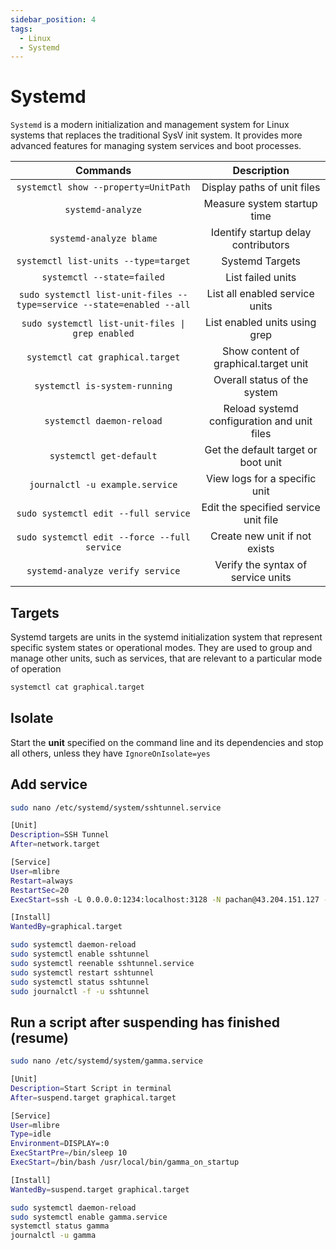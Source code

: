 ```yaml
---
sidebar_position: 4
tags:
  - Linux
  - Systemd
---
```


# Systemd

`Systemd` is a modern initialization and management system for Linux systems that replaces the traditional SysV init system. It provides more advanced features for managing system services and boot processes.

|                               Commands                                |                 Description                 |
| :-------------------------------------------------------------------: | :-----------------------------------------: |
|                 `systemctl show --property=UnitPath`                  |         Display paths of unit files         |
|                           `systemd-analyze`                           |         Measure system startup time         |
|                        `systemd-analyze blame`                        |     Identify startup delay contributors     |
|                 `systemctl list-units --type=target`                  |               Systemd Targets               |
|                      `systemctl --state=failed`                       |              List failed units              |
| `sudo systemctl list-unit-files --type=service --state=enabled --all` |       List all enabled service units        |
|           `sudo systemctl list-unit-files \| grep enabled`            |        List enabled units using grep        |
|                   `systemctl cat graphical.target`                    |    Show content of graphical.target unit    |
|                     `systemctl is-system-running`                     |        Overall status of the system         |
|                       `systemctl daemon-reload`                       | Reload systemd configuration and unit files |
|                        `systemctl get-default`                        |     Get the default target or boot unit     |
|                    `journalctl -u example.service`                    |        View logs for a specific unit        |
|                 `sudo systemctl edit --full service`                  |    Edit the specified service unit file     |
|             `sudo systemctl edit --force --full service`              |        Create new unit if not exists        |
|                   `systemd-analyze verify service`                    |     Verify the syntax of service units      |



## Targets

Systemd targets are units in the systemd initialization system that represent specific system states or operational modes. They are used to group and manage other units, such as services, that are relevant to a particular mode of operation

```bash
systemctl cat graphical.target
```

## Isolate

Start the **unit** specified on the command line and its dependencies and stop all others, unless they have `IgnoreOnIsolate=yes`

## Add service

```bash
sudo nano /etc/systemd/system/sshtunnel.service

[Unit]
Description=SSH Tunnel
After=network.target

[Service]
User=mlibre
Restart=always
RestartSec=20
ExecStart=ssh -L 0.0.0.0:1234:localhost:3128 -N pachan@43.204.151.127 -p 8756

[Install]
WantedBy=graphical.target

sudo systemctl daemon-reload
sudo systemctl enable sshtunnel
sudo systemctl reenable sshtunnel.service
sudo systemctl restart sshtunnel
sudo systemctl status sshtunnel
sudo journalctl -f -u sshtunnel
```


## Run a script after suspending has finished (resume)

```bash
sudo nano /etc/systemd/system/gamma.service
```

```bash
[Unit]
Description=Start Script in terminal
After=suspend.target graphical.target

[Service]
User=mlibre
Type=idle
Environment=DISPLAY=:0
ExecStartPre=/bin/sleep 10
ExecStart=/bin/bash /usr/local/bin/gamma_on_startup

[Install]
WantedBy=suspend.target graphical.target
```

```bash
sudo systemctl daemon-reload
sudo systemctl enable gamma.service
systemctl status gamma
journalctl -u gamma
```
